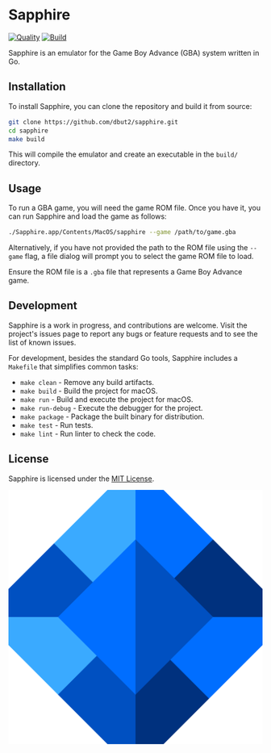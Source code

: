 # Sapphire

[![Quality](https://github.com/dbut2/sapphire/actions/workflows/quality.yaml/badge.svg)](https://github.com/dbut2/sapphire/actions/workflows/quality.yaml)
[![Build](https://github.com/dbut2/sapphire/actions/workflows/build.yaml/badge.svg)](https://github.com/dbut2/sapphire/actions/workflows/build.yaml)

Sapphire is an emulator for the Game Boy Advance (GBA) system written in Go.

## Installation

To install Sapphire, you can clone the repository and build it from source:

```bash
git clone https://github.com/dbut2/sapphire.git
cd sapphire
make build
```

This will compile the emulator and create an executable in the `build/` directory.

## Usage

To run a GBA game, you will need the game ROM file. Once you have it, you can run Sapphire and load the game as follows:

```bash
./Sapphire.app/Contents/MacOS/sapphire --game /path/to/game.gba
```

Alternatively, if you have not provided the path to the ROM file using the `--game` flag, a file dialog will prompt you to select the game ROM file to load.

Ensure the ROM file is a `.gba` file that represents a Game Boy Advance game.

## Development

Sapphire is a work in progress, and contributions are welcome. Visit the project's issues page to report any bugs or feature requests and to see the list of known issues.

For development, besides the standard Go tools, Sapphire includes a `Makefile` that simplifies common tasks:

- `make clean` - Remove any build artifacts.
- `make build` - Build the project for macOS.
- `make run` - Build and execute the project for macOS.
- `make run-debug` - Execute the debugger for the project.
- `make package` - Package the built binary for distribution.
- `make test` - Run tests.
- `make lint` - Run linter to check the code.

## License

Sapphire is licensed under the [MIT License](https://opensource.org/licenses/MIT).

![Sapphire](sapphire.png)